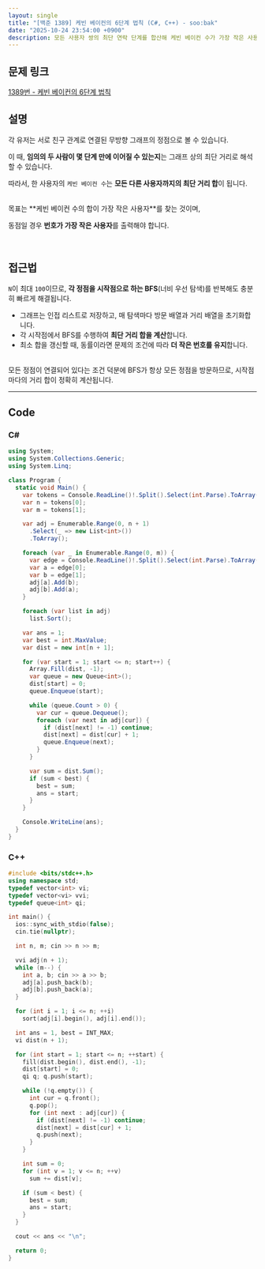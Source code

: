 ```yaml
---
layout: single
title: "[백준 1389] 케빈 베이컨의 6단계 법칙 (C#, C++) - soo:bak"
date: "2025-10-24 23:54:00 +0900"
description: 모든 사용자 쌍의 최단 연락 단계를 합산해 케빈 베이컨 수가 가장 작은 사용자를 찾는 백준 1389번 케빈 베이컨의 6단계 법칙 문제의 C# 및 C++ 풀이와 해설
---
```


## 문제 링크
[1389번 - 케빈 베이컨의 6단계 법칙](https://www.acmicpc.net/problem/1389)

## 설명

각 유저는 서로 친구 관계로 연결된 무방향 그래프의 정점으로 볼 수 있습니다.<br>

이 때, **임의의 두 사람이 몇 단계 만에 이어질 수 있는지**는 그래프 상의 최단 거리로 해석할 수 있습니다.<br>

따라서, 한 사용자의 `케빈 베이컨 수`는 **모든 다른 사용자까지의 최단 거리 합**이 됩니다.<br>

<br>
목표는 **케빈 베이컨 수의 합이 가장 작은 사용자**를 찾는 것이며,<br>

동점일 경우 **번호가 가장 작은 사용자**를 출력해야 합니다.<br>

<br>

## 접근법

`N`이 최대 `100`이므로, **각 정점을 시작점으로 하는 BFS**(너비 우선 탐색)를 반복해도 충분히 빠르게 해결됩니다.

- 그래프는 인접 리스트로 저장하고, 매 탐색마다 방문 배열과 거리 배열을 초기화합니다.
- 각 시작점에서 BFS를 수행하여 **최단 거리 합을 계산**합니다.
- 최소 합을 갱신할 때, 동률이라면 문제의 조건에 따라 **더 작은 번호를 유지**합니다.

<br>
모든 정점이 연결되어 있다는 조건 덕분에 BFS가 항상 모든 정점을 방문하므로, 시작점마다의 거리 합이 정확히 계산됩니다.

<br>

---

## Code

### C#

```csharp
using System;
using System.Collections.Generic;
using System.Linq;

class Program {
  static void Main() {
    var tokens = Console.ReadLine()!.Split().Select(int.Parse).ToArray();
    var n = tokens[0];
    var m = tokens[1];

    var adj = Enumerable.Range(0, n + 1)
      .Select(_ => new List<int>())
      .ToArray();

    foreach (var _ in Enumerable.Range(0, m)) {
      var edge = Console.ReadLine()!.Split().Select(int.Parse).ToArray();
      var a = edge[0];
      var b = edge[1];
      adj[a].Add(b);
      adj[b].Add(a);
    }

    foreach (var list in adj)
      list.Sort();

    var ans = 1;
    var best = int.MaxValue;
    var dist = new int[n + 1];

    for (var start = 1; start <= n; start++) {
      Array.Fill(dist, -1);
      var queue = new Queue<int>();
      dist[start] = 0;
      queue.Enqueue(start);

      while (queue.Count > 0) {
        var cur = queue.Dequeue();
        foreach (var next in adj[cur]) {
          if (dist[next] != -1) continue;
          dist[next] = dist[cur] + 1;
          queue.Enqueue(next);
        }
      }

      var sum = dist.Sum();
      if (sum < best) {
        best = sum;
        ans = start;
      }
    }

    Console.WriteLine(ans);
  }
}
```

### C++

```cpp
#include <bits/stdc++.h>
using namespace std;
typedef vector<int> vi;
typedef vector<vi> vvi;
typedef queue<int> qi;

int main() {
  ios::sync_with_stdio(false);
  cin.tie(nullptr);

  int n, m; cin >> n >> m;

  vvi adj(n + 1);
  while (m--) {
    int a, b; cin >> a >> b;
    adj[a].push_back(b);
    adj[b].push_back(a);
  }

  for (int i = 1; i <= n; ++i)
    sort(adj[i].begin(), adj[i].end());

  int ans = 1, best = INT_MAX;
  vi dist(n + 1);

  for (int start = 1; start <= n; ++start) {
    fill(dist.begin(), dist.end(), -1);
    dist[start] = 0;
    qi q; q.push(start);

    while (!q.empty()) {
      int cur = q.front();
      q.pop();
      for (int next : adj[cur]) {
        if (dist[next] != -1) continue;
        dist[next] = dist[cur] + 1;
        q.push(next);
      }
    }

    int sum = 0;
    for (int v = 1; v <= n; ++v)
      sum += dist[v];

    if (sum < best) {
      best = sum;
      ans = start;
    }
  }

  cout << ans << "\n";

  return 0;
}
```
